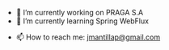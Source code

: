 - 🔭 I’m currently working on PRAGA S.A
- 🌱 I’m currently learning Spring WebFlux
<!--   - 👯 I’m looking to collaborate on ...
- 🤔 I’m looking for help with ...
- 😄 Pronouns: ...
- 💬 Ask me about ...
- ⚡ Fun fact: ... -->
- 📫 How to reach me: jmantillap@gmail.com
